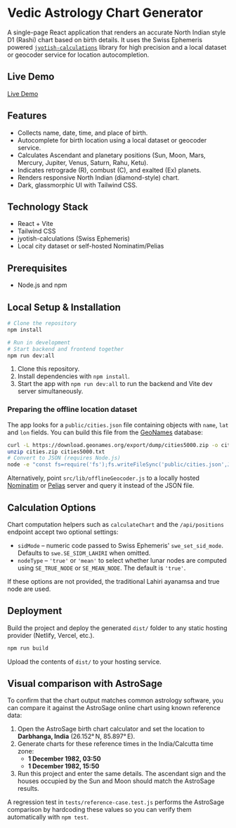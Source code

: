 # Vedic Astrology Chart Generator

A single-page React application that renders an accurate North Indian style D1 (Rashi) chart based on birth details. It uses the Swiss Ephemeris powered [`jyotish-calculations`](https://www.npmjs.com/package/jyotish-calculations) library for high precision and a local dataset or geocoder service for location autocompletion.

## Live Demo

[Live Demo](https://example.com) <!-- Replace with real demo URL when deployed -->

## Features

- Collects name, date, time, and place of birth.
- Autocomplete for birth location using a local dataset or geocoder service.
- Calculates Ascendant and planetary positions (Sun, Moon, Mars, Mercury, Jupiter, Venus, Saturn, Rahu, Ketu).
- Indicates retrograde (R), combust (C), and exalted (Ex) planets.
- Renders responsive North Indian (diamond-style) chart.
- Dark, glassmorphic UI with Tailwind CSS.

## Technology Stack

- React + Vite
- Tailwind CSS
- jyotish-calculations (Swiss Ephemeris)
- Local city dataset or self-hosted Nominatim/Pelias

## Prerequisites

- Node.js and npm

## Local Setup & Installation

```bash
# Clone the repository
npm install

# Run in development
# Start backend and frontend together
npm run dev:all
```

1. Clone this repository.
2. Install dependencies with `npm install`.
3. Start the app with `npm run dev:all` to run the backend and Vite dev server simultaneously.

### Preparing the offline location dataset

The app looks for a `public/cities.json` file containing objects with `name`, `lat` and `lon` fields. You can build this file from the [GeoNames](https://www.geonames.org/) database:

```bash
curl -L https://download.geonames.org/export/dump/cities5000.zip -o cities.zip
unzip cities.zip cities5000.txt
# Convert to JSON (requires Node.js)
node -e "const fs=require('fs');fs.writeFileSync('public/cities.json',JSON.stringify(fs.readFileSync('cities5000.txt','utf8').split('\\n').map(l=>l.split('\\t')).filter(l=>l[1]).map(l=>({name:l[1]+', '+l[8],lat:+l[4],lon:+l[5]}))))"
```

Alternatively, point `src/lib/offlineGeocoder.js` to a locally hosted [Nominatim](https://nominatim.org/) or [Pelias](https://pelias.io/) server and query it instead of the JSON file.

## Calculation Options

Chart computation helpers such as `calculateChart` and the `/api/positions` endpoint
accept two optional settings:

- `sidMode` – numeric code passed to Swiss Ephemeris' `swe_set_sid_mode`.
  Defaults to `swe.SE_SIDM_LAHIRI` when omitted.
- `nodeType` – `'true'` or `'mean'` to select whether lunar nodes are computed
  using `SE_TRUE_NODE` or `SE_MEAN_NODE`. The default is `'true'`.

If these options are not provided, the traditional Lahiri ayanamsa and true node
are used.

## Deployment

Build the project and deploy the generated `dist/` folder to any static hosting provider (Netlify, Vercel, etc.).

```bash
npm run build
```

Upload the contents of `dist/` to your hosting service.

## Visual comparison with AstroSage

To confirm that the chart output matches common astrology software, you can
compare it against the AstroSage online chart using known reference data:

1. Open the AstroSage birth chart calculator and set the location to
   **Darbhanga, India** (26.152° N, 85.897° E).
2. Generate charts for these reference times in the India/Calcutta time zone:
   - **1 December 1982, 03:50**
   - **1 December 1982, 15:50**
3. Run this project and enter the same details. The ascendant sign and the
   houses occupied by the Sun and Moon should match the AstroSage results.

A regression test in `tests/reference-case.test.js` performs the AstroSage
comparison by hardcoding these values so you can verify them automatically with
`npm test`.
